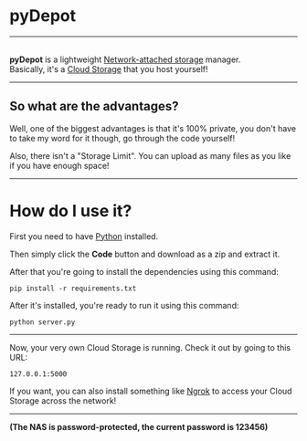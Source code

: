 # pyDepot
---
<br>
<b>pyDepot</b> is a lightweight <a href="https://en.wikipedia.org/wiki/Network-attached_storage">Network-attached storage</a> manager.
<br>
Basically, it's a <a href="https://en.wikipedia.org/wiki/Cloud_storage">Cloud Storage</a> that you host yourself!

---

## So what are the advantages?
Well, one of the biggest advantages is that it's 100% private, you don't have to take my word for it though, go through the code yourself!

Also, there isn't a "Storage Limit". You can upload as many files as you like if you have enough space!

---

# How do I use it?
First you need to have <a href="https://python.org">Python</a> installed.

Then simply click the <b>Code</b> button and download as a zip and extract it.

After that you're going to install the dependencies using this command:
```
pip install -r requirements.txt
```

After it's installed, you're ready to run it using this command:

```
python server.py
```
---

Now, your very own Cloud Storage is running. Check it out by going to this URL:

```
127.0.0.1:5000
```


If you want, you can also install something like <a href="https://ngrok.com">Ngrok</a> to access your Cloud Storage across the network!


---
<b>(The NAS is password-protected, the current password is 123456)</b>
